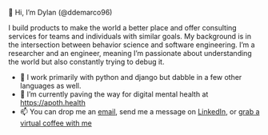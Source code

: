👋 Hi, I’m Dylan (@ddemarco96)

I build products to make the world a better place and offer consulting services for teams and individuals with similar goals. My background is in the intersection between behavior science and software engineering. I’m a researcher and an engineer, meaning I’m passionate about understanding the world but also constantly trying to debug it.

- 🤖 I work primarily with python and django but dabble in a few other languages as well.
- 🌱 I’m currently paving the way for digital mental health at https://apoth.health 
- 📫 You can drop me an [email](mailto:dylan@apoth.app), send me a message on [LinkedIn](https://linkedin.com/in/dylan-demarco/), or [grab a virtual coffee with me](https://scheduler.zoom.us/ddemarco/lettucecap-15)

<!---
ddemarco96/ddemarco96 is a ✨ special ✨ repository because its `README.md` (this file) appears on your GitHub profile.
You can click the Preview link to take a look at your changes.
--->
